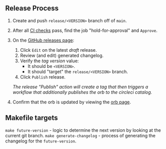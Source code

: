## Release Process

1. Create and push `release/<VERSION>` branch off of `main`.
1. After all [CI checks](https://app.circleci.com/pipelines/github/buildpacks/pack-orb) pass, find the job "hold-for-approval" and `Approve`.
1. On the [GitHub releases page](https://github.com/buildpacks/pack-orb/releases):
    1. Click `Edit` on the latest _draft_ release.
    1. Review (and edit) generated changelog.
    1. Verify the _tag version_ value:
        - It should be `<VERSION>`.
        - It should "target" the `release/<VERSION>` branch.
    1. Click `Publish` release.

    _The release "Publish" action will create a tag that then triggers a workflow that additionally publishes the orb to the circleci catalog._
1. Confirm that the orb is updated by viewing the [orb page](https://circleci.com/developer/orbs/orb/buildpacks/pack).

## Makefile targets

`make future-version` - logic to determine the next version by looking at the current git branch.
`make generate-changelog` - process of generating the changelog for the `future-version`.
